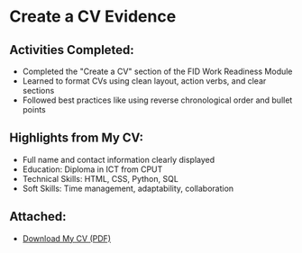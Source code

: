 # Create a CV Evidence

## Activities Completed:
- Completed the "Create a CV" section of the FID Work Readiness Module
- Learned to format CVs using clean layout, action verbs, and clear sections
- Followed best practices like using reverse chronological order and bullet points

## Highlights from My CV:
- Full name and contact information clearly displayed
- Education: Diploma in ICT from CPUT
- Technical Skills: HTML, CSS, Python, SQL
- Soft Skills: Time management, adaptability, collaboration

## Attached:
- [Download My CV (PDF)](Dyani_Khanyiso_CV.pdf)

